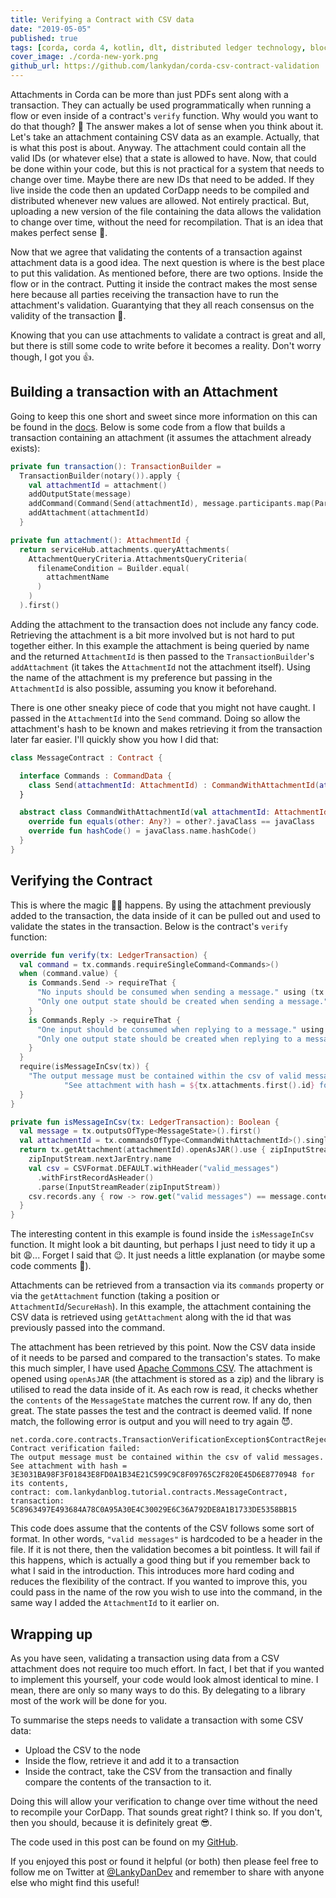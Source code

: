 ```yaml
---
title: Verifying a Contract with CSV data
date: "2019-05-05"
published: true
tags: [corda, corda 4, kotlin, dlt, distributed ledger technology, blockchain]
cover_image: ./corda-new-york.png
github_url: https://github.com/lankydan/corda-csv-contract-validation
---
```


Attachments in Corda can be more than just PDFs sent along with a transaction. They can actually be used programmatically when running a flow or even inside of a contract's `verify` function. Why would you want to do that though? 🤔 The answer makes a lot of sense when you think about it. Let's take an attachment containing CSV data as an example. Actually, that is what this post is about. Anyway. The attachment could contain all the valid IDs (or whatever else) that a state is allowed to have. Now, that could be done within your code, but this is not practical for a system that needs to change over time. Maybe there are new IDs that need to be added. If they live inside the code then an updated CorDapp needs to be compiled and distributed whenever new values are allowed. Not entirely practical. But, uploading a new version of the file containing the data allows the validation to change over time, without the need for recompilation. That is an idea that makes perfect sense 👏.

Now that we agree that validating the contents of a transaction against attachment data is a good idea. The next question is where is the best place to put this validation. As mentioned before, there are two options. Inside the flow or in the contract. Putting it inside the contract makes the most sense here because all parties receiving the transaction have to run the attachment's validation. Guarantying that they all reach consensus on the validity of the transaction 🤝.

Knowing that you can use attachments to validate a contract is great and all, but there is still some code to write before it becomes a reality. Don't worry though, I got you 👍.

## Building a transaction with an Attachment

Going to keep this one short and sweet since more information on this can be found in the [docs](https://docs.corda.net/tutorial-attachments.html). Below is some code from a flow that builds a transaction containing an attachment (it assumes the attachment already exists):

```kotlin
private fun transaction(): TransactionBuilder =
  TransactionBuilder(notary()).apply {
    val attachmentId = attachment()
    addOutputState(message)
    addCommand(Command(Send(attachmentId), message.participants.map(Party::owningKey)))
    addAttachment(attachmentId)
  }

private fun attachment(): AttachmentId {
  return serviceHub.attachments.queryAttachments(
    AttachmentQueryCriteria.AttachmentsQueryCriteria(
      filenameCondition = Builder.equal(
        attachmentName
      )
    )
  ).first()
```

Adding the attachment to the transaction does not include any fancy code. Retrieving the attachment is a bit more involved but is not hard to put together either. In this example the attachment is being queried by name and the returned `AttachmentId` is then passed to the `TransactionBuilder`'s `addAttachment` (it takes the `AttachmentId` not the attachment itself). Using the name of the attachment is my preference but passing in the `AttachmentId` is also possible, assuming you know it beforehand.

There is one other sneaky piece of code that you might not have caught. I passed in the `AttachmentId` into the `Send` command. Doing so allow the attachment's hash to be known and makes retrieving it from the transaction later far easier. I'll quickly show you how I did that:

```kotlin
class MessageContract : Contract {

  interface Commands : CommandData {
    class Send(attachmentId: AttachmentId) : CommandWithAttachmentId(attachmentId), Commands
  }

  abstract class CommandWithAttachmentId(val attachmentId: AttachmentId) : CommandData {
    override fun equals(other: Any?) = other?.javaClass == javaClass
    override fun hashCode() = javaClass.name.hashCode()
  }
}
```

## Verifying the Contract

This is where the magic 🧙‍♀️ happens. By using the attachment previously added to the transaction, the data inside of it can be pulled out and used to validate the states in the transaction. Below is the contract's `verify` function:

```kotlin
override fun verify(tx: LedgerTransaction) {
  val command = tx.commands.requireSingleCommand<Commands>()
  when (command.value) {
    is Commands.Send -> requireThat {
      "No inputs should be consumed when sending a message." using (tx.inputs.isEmpty())
      "Only one output state should be created when sending a message." using (tx.outputs.size == 1)
    }
    is Commands.Reply -> requireThat {
      "One input should be consumed when replying to a message." using (tx.inputs.size == 1)
      "Only one output state should be created when replying to a message." using (tx.outputs.size == 1)
    }
  }
  require(isMessageInCsv(tx)) {
    "The output message must be contained within the csv of valid messages. " +
            "See attachment with hash = ${tx.attachments.first().id} for its contents"
  }
}

private fun isMessageInCsv(tx: LedgerTransaction): Boolean {
  val message = tx.outputsOfType<MessageState>().first()
  val attachmentId = tx.commandsOfType<CommandWithAttachmentId>().single().value.attachmentId
  return tx.getAttachment(attachmentId).openAsJAR().use { zipInputStream: JarInputStream ->
    zipInputStream.nextJarEntry.name
    val csv = CSVFormat.DEFAULT.withHeader("valid_messages")
      .withFirstRecordAsHeader()
      .parse(InputStreamReader(zipInputStream))
    csv.records.any { row -> row.get("valid messages") == message.contents }
  }
}
```

The interesting content in this example is found inside the `isMessageInCsv` function. It might look a bit daunting, but perhaps I just need to tidy it up a bit 😩... Forget I said that 😉. It just needs a little explanation (or maybe some code comments 🤔).

Attachments can be retrieved from a transaction via its `commands` property or via the `getAttachment` function (taking a position or `AttachmentId`/`SecureHash`). In this example, the attachment containing the CSV data is retrieved using `getAttachment` along with the id that was previously passed into the command.

The attachment has been retrieved by this point. Now the CSV data inside of it needs to be parsed and compared to the transaction's states. To make this much simpler, I have used [Apache Commons CSV](https://mvnrepository.com/artifact/org.apache.commons/commons-csv/1.6). The attachment is opened using `openAsJAR` (the attachment is stored as a zip) and the library is utilised to read the data inside of it. As each row is read, it checks whether the `contents` of the `MessageState` matches the current row. If any do, then great. The state passes the test and the contract is deemed valid. If none match, the following error is output and you will need to try again 😈.

```
net.corda.core.contracts.TransactionVerificationException$ContractRejection: Contract verification failed: 
The output message must be contained within the csv of valid messages. See attachment with hash = 3E3031BA98F3F01843E8FD0A1B34E21C599C9C8F09765C2F820E45D6E8770948 for its contents, 
contract: com.lankydanblog.tutorial.contracts.MessageContract, transaction: 5C8963497E493684A78C0A95A30E4C30029E6C36A792DE8A1B1733DE5358BB15
```

This code does assume that the contents of the CSV follows some sort of format. In other words, `"valid messages"` is hardcoded to be a header in the file. If it is not there, then the validation becomes a bit pointless. It will fail if this happens, which is actually a good thing but if you remember back to what I said in the introduction. This introduces more hard coding and reduces the flexibility of the contract. If you wanted to improve this, you could pass in the name of the row you wish to use into the command, in the same way I added the `AttachmentId` to it earlier on.

## Wrapping up

As you have seen, validating a transaction using data from a CSV attachment does not require too much effort. In fact, I bet that if you wanted to implement this yourself, your code would look almost identical to mine. I mean, there are only so many ways to do this. By delegating to a library most of the work will be done for you. 

To summarise the steps needs to validate a transaction with some CSV data:

- Upload the CSV to the node
- Inside the flow, retrieve it and add it to a transaction
- Inside the contract, take the CSV from the transaction and finally compare the contents of the transaction to it. 

Doing this will allow your verification to change over time without the need to recompile your CorDapp. That sounds great right? I think so. If you don't, then you should, because it is definitely great 😎.

The code used in this post can be found on my [GitHub](https://github.com/lankydan/corda-csv-contract-validation).

If you enjoyed this post or found it helpful (or both) then please feel free to follow me on Twitter at [@LankyDanDev](https://twitter.com/LankyDanDev) and remember to share with anyone else who might find this useful!